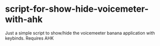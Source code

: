 # script-for-show-hide-voicemeter-with-ahk
Just a simple script to show/hide the voicemeeter banana application with keybinds. Requires AHK
